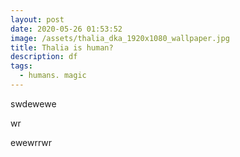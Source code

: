 ```yaml
---
layout: post
date: 2020-05-26 01:53:52
image: /assets/thalia_dka_1920x1080_wallpaper.jpg
title: Thalia is human?
description: df
tags:
  - humans. magic
---
```

swdewewe

wr

ewewrrwr

![]()